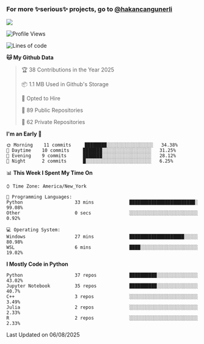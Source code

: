 ### For more ✨serious✨ projects, go to [@hakancangunerli](https://github.com/hakancangunerli)

![](https://github-readme-stats.vercel.app/api/top-langs/?username=johngunerli&layout=compact&hide=jupyter%20notebook,tex,html,shell,CSS,Ruby,Makefile,EmberScript,MATLAB,C&langs_count=6&exclude_repo=2015-csharp,gt_code,gsu_code,uga_code,uga_robotics)

<!--START_SECTION:waka-->
![Profile Views](http://img.shields.io/badge/Profile%20Views-0-blue)

![Lines of code](https://img.shields.io/badge/From%20Hello%20World%20I%27ve%20Written-481076%20lines%20of%20code-blue)

**🐱 My Github Data** 

> 🏆 38 Contributions in the Year 2025
 > 
> 📦 1.1 MB Used in Github's Storage 
 > 
> 💼 Opted to Hire
 > 
> 📜 89 Public Repositories 
 > 
> 🔑 62 Private Repositories  
 > 
**I'm an Early 🐤** 

```text
🌞 Morning    11 commits     ████████░░░░░░░░░░░░░░░░░   34.38% 
🌆 Daytime    10 commits     ███████░░░░░░░░░░░░░░░░░░   31.25% 
🌃 Evening    9 commits      ███████░░░░░░░░░░░░░░░░░░   28.12% 
🌙 Night      2 commits      █░░░░░░░░░░░░░░░░░░░░░░░░   6.25%

```


📊 **This Week I Spent My Time On** 

```text
⌚︎ Time Zone: America/New_York

💬 Programming Languages: 
Python                   33 mins             ████████████████████████░   99.08% 
Other                    0 secs              ░░░░░░░░░░░░░░░░░░░░░░░░░   0.92%

💻 Operating System: 
Windows                  27 mins             ████████████████████░░░░░   80.98% 
WSL                      6 mins              ████░░░░░░░░░░░░░░░░░░░░░   19.02%

```

**I Mostly Code in Python** 

```text
Python                   37 repos            ██████████░░░░░░░░░░░░░░░   43.02% 
Jupyter Notebook         35 repos            ██████████░░░░░░░░░░░░░░░   40.7% 
C++                      3 repos             ░░░░░░░░░░░░░░░░░░░░░░░░░   3.49% 
Julia                    2 repos             ░░░░░░░░░░░░░░░░░░░░░░░░░   2.33% 
R                        2 repos             ░░░░░░░░░░░░░░░░░░░░░░░░░   2.33%

```



 Last Updated on 06/08/2025
<!--END_SECTION:waka-->


